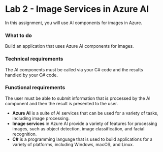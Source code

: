 # Lab 2 - Image Services in Azure AI

In this assignment, you will use AI components for images in Azure.

### What to do

Build an application that uses Azure AI components for images.

### Technical requirements

The AI components must be called via your C# code and the results handled by your C# code.

### Functional requirements

The user must be able to submit information that is processed by the AI component and then the result is presented to the user.

* **Azure AI** is a suite of AI services that can be used for a variety of tasks, including image processing.
* **Image services** in Azure AI provide a variety of features for processing images, such as object detection, image classification, and facial recognition.
* **C#** is a programming language that is used to build applications for a variety of platforms, including Windows, macOS, and Linux. 
